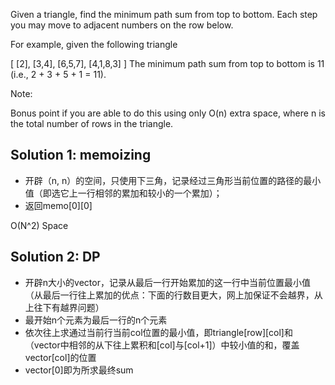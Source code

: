 Given a triangle, find the minimum path sum from top to bottom. Each step you may move to adjacent numbers on the row below.

For example, given the following triangle

[
     [2],
    [3,4],
   [6,5,7],
  [4,1,8,3]
]
The minimum path sum from top to bottom is 11 (i.e., 2 + 3 + 5 + 1 = 11).

Note:

Bonus point if you are able to do this using only O(n) extra space, where n is the total number of rows in the triangle.

## Solution 1: memoizing

+ 开辟（n, n）的空间，只使用下三角，记录经过三角形当前位置的路径的最小值（即选它上一行相邻的累加和较小的一个累加）；
+ 返回memo[0]\[0]

O(N^2) Space

## Solution 2: DP

+ 开辟n大小的vector，记录从最后一行开始累加的这一行中当前位置最小值（从最后一行往上累加的优点：下面的行数目更大，网上加保证不会越界，从上往下有越界问题）
+ 最开始n个元素为最后一行的n个元素
+ 依次往上求通过当前行当前col位置的最小值，即triangle[row]\[col]和（vector中相邻的从下往上累积和[col]与\[col+1]）中较小值的和，覆盖vector\[col]的位置
+ vector\[0]即为所求最终sum